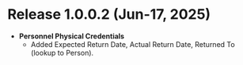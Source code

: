 # Release 1.0.0.2 (Jun-17, 2025)

- **Personnel Physical Credentials**
   - Added Expected Return Date, Actual Return Date, Returned To (lookup to Person).